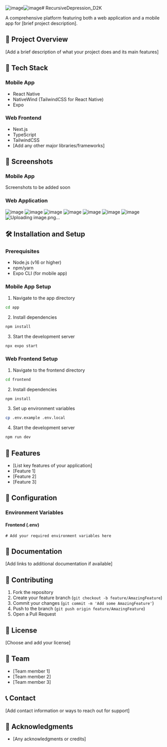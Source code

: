 ![image](https://github.com/user-attachments/assets/03da13a5-5770-4ab3-85fd-b09dc16916aa)![image](https://github.com/user-attachments/assets/c59629d5-ea18-448b-9b72-08901ff93de9)# RecursiveDepression_D2K

A comprehensive platform featuring both a web application and a mobile app for [brief project description].

## 📱 Project Overview

[Add a brief description of what your project does and its main features]

## 🚀 Tech Stack

### Mobile App
- React Native
- NativeWind (TailwindCSS for React Native)
- Expo

### Web Frontend
- Next.js
- TypeScript
- TailwindCSS
- [Add any other major libraries/frameworks]

## 📸 Screenshots

### Mobile App
Screenshots to be added soon


### Web Application
![image](https://github.com/user-attachments/assets/4ceafe21-675b-4f3e-8691-a80e299d9da1)
![image](https://github.com/user-attachments/assets/ad323b66-623b-4aca-af2a-1cc62681f9ea)
![image](https://github.com/user-attachments/assets/c36a0f5b-865c-4388-9f0e-ddb4260a538f)
![image](https://github.com/user-attachments/assets/d847f1a1-c039-4fc8-8aba-db32608efdb2)
![image](https://github.com/user-attachments/assets/36e3bf03-606e-411a-b0df-ac0ddd2fb1b9)
![image](https://github.com/user-attachments/assets/d54623a4-0e0c-43c0-89f2-fdb9a758c841)
![image](https://github.com/user-attachments/assets/dc315567-d14b-482a-914f-846775c637dc)
![Uploading image.png…]()






## 🛠️ Installation and Setup

### Prerequisites
- Node.js (v16 or higher)
- npm/yarn
- Expo CLI (for mobile app)

### Mobile App Setup
1. Navigate to the app directory
```bash
cd app
```

2. Install dependencies
```bash
npm install
```

3. Start the development server
```bash
npx expo start
```

### Web Frontend Setup
1. Navigate to the frontend directory
```bash
cd frontend
```

2. Install dependencies
```bash
npm install
```

3. Set up environment variables
```bash
cp .env.example .env.local
```

4. Start the development server
```bash
npm run dev
```

## 🌟 Features

- [List key features of your application]
- [Feature 1]
- [Feature 2]
- [Feature 3]

## 🔧 Configuration

### Environment Variables

#### Frontend (.env)
```env
# Add your required environment variables here
```

## 📖 Documentation

[Add links to additional documentation if available]

## 🤝 Contributing

1. Fork the repository
2. Create your feature branch (`git checkout -b feature/AmazingFeature`)
3. Commit your changes (`git commit -m 'Add some AmazingFeature'`)
4. Push to the branch (`git push origin feature/AmazingFeature`)
5. Open a Pull Request

## 📄 License

[Choose and add your license]

## 👥 Team

- [Team member 1]
- [Team member 2]
- [Team member 3]

## 📞 Contact

[Add contact information or ways to reach out for support]

## 🙏 Acknowledgments

- [Any acknowledgments or credits]   
